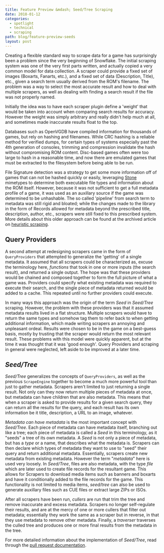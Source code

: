 ```yaml
---
title: Feature Preview &mdash; Seed/Tree Scraping 
date: 2018-01-12
categories: 
  - spotlight
  - technical
  - scraping
path: blog/feature-preview-seeds
layout: post
---
```



Creating a flexible standard way to scrape data for a game has surprisingly been a problem since the very beginning of Snowflake. The initial scraping system was one of the very first parts written, and actually copied a very common model for data collection. A scraper could provide a fixed set of images (Boxarts, Fanarts, etc.), and a fixed set of data (Description, Title), etc., given a search term usually derived from the ROM's filename. The problem was a way to select the most accurate result and how to deal with multiple scrapers, as well as dealing with finding a search result if the file was not properly named. 

Initially the idea was to have each scraper plugin define a 'weight' that would be taken into account when comparing search results for accuracy. However the weight was simply arbitrary and really didn't help much at all, and sometimes made inaccurate results float to the top. 

Databases such as OpenVGDB have compiled information for thousands of games, but rely on hashing and filenames. While CRC hashing is a reliable method for verified dumps, for certain types of systems especially past the 4th generation of consoles, trimming and compression invalidate the hash without compromising ROM content. Disc-based games often were too large to hash in a reasonable time, and now there are emulated games that must be extracted to the filesystem before being able to be run. 

File Signature detection was a strategy to get some more information off of games that can not be hashed quickly or easily, leveraging [Stone](https://stone.snowflakepow.red) mimetypes to determine both executable file types and information about the ROM itself. However, because it was not sufficient to get a full metadata profile of a game, it was used as an auxillary source if the game was determined to be unhashable. The so called 'pipeline' from search term to metadata was still rigid and bloated; while the changes made to the library in the form of Records allowed for metadata beyond the prescribed title, description, author, etc., scrapers were still fixed to this prescribed system. More details about this older approach can be found at the archived article on [heuristic scraping](https://snowflakepowe.red/blog/feature-preview-heuristic-scraping).

## Query Providers

A second attempt at redesigning scrapers came in the form of `QueryProviders` that attempted to generalize the 'getting' of a single metadata. It assumed that all scrapers could be characterized as, excuse the terminology here, *functions* that took in one or more inputs (the search result), and returned a single output. The hope was that these providers would be chained and composed together to form the full picture of what a game was. Providers could specify what existing metadata was required to execute their search, and the single piece of metadata returned would be added to a cache. This repeated until no further providers could execute. 

In many ways this approach was the origin of the term *Seed* in *Seed/Tree* scraping. However, the problem with these providers was that it assumed metadata results lived in a flat structure. Multiple scrapers would have to return the same types and somehow tag them to refer back to when getting additional information, which made writing scrapers an annoying and unpleasant ordeal. Results were chosen to be in the game on a best-guess basis, mostly by trusting that the scraper would return the most relevant result. These problems with this model were quickly apparent, but at the time it was thought that it was 'good enough'. Query Providers and scraping in general were neglected, left aside to be improved at a later time.

## *Seed/Tree*

*Seed/Tree* generalizes the concepts of `QueryProviders`, as well as the previous `ScrapeEngine` together to become a much more powerful tool than just to gather metadata. Scrapers aren't limited to just returning a single result. Not only can they now return multiple pieces of metadata at once, but metadata can have children that are also metadata. This means that when a scraper is asked to provide results for a given search query, they can return all the results for the query, and each result has its own information be it title, description, a URL to an image, whatever. 

*Metadata can have metadata* is the most important concept with *Seed/Tree*. Each piece of metadata can have metadata itself, branching out like a tree; each piece of metadata is called a *Seed* in this terminology, as it "seeds" a tree of its own metadata. A *Seed* is not only a piece of metadata, but has a *type* or a name, that describes what the metadata is. Scrapers can then declare which types of metadata they want to use to "seed" their query and return additional metadata. Essentially, scrapers create new metadata from existing metadata. However the term "*metadata*" here is used very loosely. In *Seed/Tree*, files are also metadata, with the type *file* which are later used to create file records for the resultant game. This allows for Scrapers to download media items such as banners and boxarts and have it conditionally added to the file records for the game. This functionality is not limited to media items, *seed/tree* can also be used to generate auxillary files such as CUE files or extract large ZIPs or ISOs. 

After all scrapers have been run, *cullers* are run that trim the tree and remove inaccurate and excess metadata. Scrapers no longer self-regulate their results, and are at the mercy of one or more cullers that filter out metadata; essentially they work the same as a scraper but in reverse, in that they use metadata to remove other metadata. Finally, a *traverser* traverses the culled tree and produces one or more final results from the metadata in the tree.

For more detailed information about the implementation of  *Seed/Tree*, read through the [pull request documentation](https://github.com/SnowflakePowered/snowflake/pull/262).
